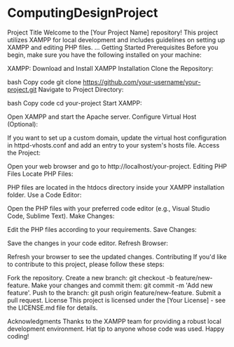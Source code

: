 # ComputingDesignProject
Project Title
Welcome to the [Your Project Name] repository! This project utilizes XAMPP for local development and includes guidelines on setting up XAMPP and editing PHP files.
...
Getting Started
Prerequisites
Before you begin, make sure you have the following installed on your machine:

XAMPP: Download and Install XAMPP
Installation
Clone the Repository:

bash
Copy code
git clone https://github.com/your-username/your-project.git
Navigate to Project Directory:

bash
Copy code
cd your-project
Start XAMPP:

Open XAMPP and start the Apache server.
Configure Virtual Host (Optional):

If you want to set up a custom domain, update the virtual host configuration in httpd-vhosts.conf and add an entry to your system's hosts file.
Access the Project:

Open your web browser and go to http://localhost/your-project.
Editing PHP Files
Locate PHP Files:

PHP files are located in the htdocs directory inside your XAMPP installation folder.
Use a Code Editor:

Open the PHP files with your preferred code editor (e.g., Visual Studio Code, Sublime Text).
Make Changes:

Edit the PHP files according to your requirements.
Save Changes:

Save the changes in your code editor.
Refresh Browser:

Refresh your browser to see the updated changes.
Contributing
If you'd like to contribute to this project, please follow these steps:

Fork the repository.
Create a new branch: git checkout -b feature/new-feature.
Make your changes and commit them: git commit -m 'Add new feature'.
Push to the branch: git push origin feature/new-feature.
Submit a pull request.
License
This project is licensed under the [Your License] - see the LICENSE.md file for details.

Acknowledgments
Thanks to the XAMPP team for providing a robust local development environment.
Hat tip to anyone whose code was used.
Happy coding!





